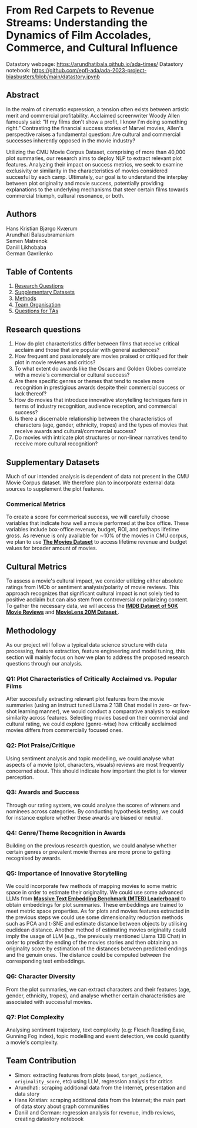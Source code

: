 # From Red Carpets to Revenue Streams: Understanding the Dynamics of Film Accolades, Commerce, and Cultural Influence

Datastory webpage: https://arundhatibala.github.io/ada-times/
Datastory notebook: https://github.com/epfl-ada/ada-2023-project-biasbusters/blob/main/datastory.ipynb

## Abstract
In the realm of cinematic expression, a tension often exists between artistic merit and commercial profitability. Acclaimed screenwriter Woody Allen famously said: “If my films don't show a profit, I know I'm doing something right.” Contrasting the financial success stories of Marvel movies, Allen's perspective raises a fundamental question: Are cultural and commercial successes inherently opposed in the movie industry?

Utilizing the CMU Movie Corpus Dataset, comprising of more than 40,000 plot summaries, our research aims to deploy NLP to extract relevant plot features. Analyzing their impact on success metrics, we seek to examine exclusivity or similarity in the characteristics of movies considered succesful by each camp. Ultimately, our goal is to understand the interplay between plot originality and movie success, potentially providing explanations to the underlying mechanisms that steer certain films towards commercial triumph, cultural resonance, or both.

## Authors

Hans Kristian Bjørgo Kværum <br>
Arundhati Balasubramaniam <br>
Semen Matrenok <br>
Daniil Likhobaba <br>
German Gavrilenko <br>

## Table of Contents

1. [Research Questions](#research-questions)
2. [Supplementary Datasets](#supplementary-datasets)
3. [Methods](#methods)
4. [Team Organisation](#team-organisation)
5. [Questions for TAs](#questions-for-tas)


## Research questions
1. How do plot characteristics differ between films that receive critical acclaim and those that are popular with general audiences?
2. How frequent and passionately are movies praised or critiqued for their plot in movie reviews and critics?
3. To what extent do awards like the Oscars and Golden Globes correlate with a movie's commercial or cultural success?
4. Are there specific genres or themes that tend to receive more recognition in prestigious awards despite their commercial success or lack thereof?
5. How do movies that introduce innovative storytelling techniques fare in terms of industry recognition, audience reception, and commercial success?
6. Is there a discernable relationship between the characteristics of characters (age, gender, ethnicity, tropes) and the types of movies that receive awards and cultural/commercial success?
7. Do movies with intricate plot structures or non-linear narratives tend to receive more cultural recognition?

## Supplementary Datasets

Much of our intended analysis is dependent of data not present in the CMU Movie Corpus dataset. We therefore plan to incorporate external data sources to supplement the plot features.

### Commerical Metrics
To create a score for commerical success, we will carefully choose variables that indicate how well a movie performed at the box office. These variables include box-office revenue, budget, ROI, and perhaps lifetime gross. As revenue is only available for ∼10% of the movies in CMU corpus, we plan to use  [<strong>The Movies Dataset</strong>](https://www.kaggle.com/datasets/rounakbanik/the-movies-dataset) to access lifetime revenue and budget values for broader amount of movies.

## Cultural Metrics
To assess a movie's cultural impact, we consider utilizing either absolute ratings from IMDb or sentiment analysis/polarity of movie reviews. This approach recognizes that significant cultural impact is not solely tied to positive acclaim but can also stem from controversial or polarizing content. To gather the necessary data, we will access the [<strong>IMDB Dataset of 50K Movie Reviews</strong>](https://www.kaggle.com/datasets/lakshmi25npathi/imdb-dataset-of-50k-movie-reviews) and [<strong>MovieLens 20M Dataset
</strong>](https://www.kaggle.com/datasets/grouplens/movielens-20m-dataset?select=rating.csv).

## Methodology
As our project will follow a typical data science structure with data processing, feature extraction, feature engineering and model tuning, this section will mainly focus on how we plan to address the proposed research questions through our analysis.

### Q1: Plot Characteristics of Critically Acclaimed vs. Popular Films
After succesfully extracting relevant plot features from the movie summaries (using an instruct tuned Llama 2 13B Chat model in zero- or few-shot learning manner), we would conduct a comparative analysis to explore similarity across features. Selecting movies based on their commercial and cultural rating, we could explore (genre-wise) how critically acclaimed movies differs from commercially focused ones.

### Q2: Plot Praise/Critique
Using sentiment analysis and topic modelling, we could analyse what aspects of a movie (plot, characters, visuals) reviews are most frequently concerned about. This should indicate how important the plot is for viewer perception. 

### Q3: Awards and Success
Through our rating system, we could analyse the scores of winners and nominees across categories. By conducting hypothesis testing, we could for instance explore whether these awards are biased or neutral. 

### Q4: Genre/Theme Recognition in Awards 
Building on the previous research question, we could analyse whether certain genres or prevalent movie themes are more prone to getting recognised by awards.

### Q5: Importance of Innovative Storytelling
We could incorporate few methods of mapping movies to some metric space in order to estimate their originality. We could use some advanced LLMs from [<strong>Massive Text Embedding Benchmark (MTEB) Leaderboard</strong>](https://huggingface.co/spaces/mteb/leaderboard) to obtain embeddings for plot summaries. These embeddings are trained to meet metric space properties. As for plots and movies features extracted in the previous steps we could use some dimensionality reduction methods such as PCA and t-SNE and estimate distance between objects by utilising euclidean distance. Another method of estimating movies originality could imply the usage of LLM (e.g., the previously mentioned Llama 13B Chat) in order to predict the ending of the movies stories and then obtaining an originality score by estimation of the distances between predicted endings and the genuin ones. The distance could be computed between the corresponding text embeddings.

### Q6: Character Diversity
From the plot summaries, we can extract characters and their features (age, gender, ethnicity, tropes), and analyse whether certain characteristics are associated with successful movies.

### Q7: Plot Complexity
Analysing sentiment trajectory, text complexity (e.g: Flesch Reading Ease, Gunning Fog index), topic modelling and event detection, we could quantify a movie's complexity.

## Team Contribution 

- Simon: extracting features from plots (`mood`, `target_audience`, `originality_score`, etc) using LLM, regression analysis for critics
- Arundhati: scraping additional data from the Internet, presentation and data story
- Hans Kristian: scraping additional data from the Internet; the main part of data story about graph communities
- Daniil and German: regression analysis for revenue, imdb reviews, creating datastory notebook
